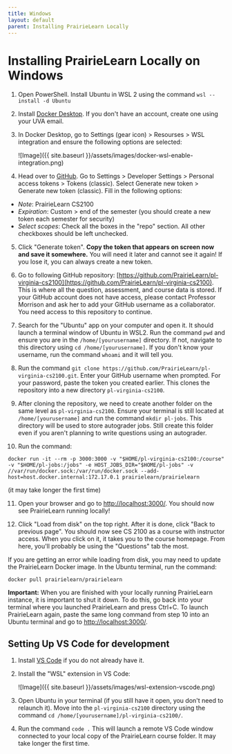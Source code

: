 ```yaml
---
title: Windows
layout: default
parent: Installing PrairieLearn Locally
---
```


# Installing PrairieLearn Locally on Windows

1. Open PowerShell. Install Ubuntu in WSL 2 using the command `wsl --install -d Ubuntu`

2. Install [Docker Desktop](https://www.docker.com/products/docker-desktop/). If you don't have an account, create one using your UVA email.

3. In Docker Desktop, go to Settings (gear icon) > Resourses > WSL integration and ensure the following options are selected:

    ![Image]({{ site.baseurl }}/assets/images/docker-wsl-enable-integration.png)

4. Head over to [GitHub](https://github.com/). Go to Settings > Developer Settings > Personal access tokens > Tokens (classic). Select Generate new token > Generate new token (classic). Fill in the following options:
- *Note*: PrairieLearn CS2100
- *Expiration*: Custom > end of the semester (you should create a new token each semester for security)
- *Select scopes*: Check all the boxes in the "repo" section. All other checkboxes should be left unchecked.

5. Click "Generate token". **Copy the token that appears on screen now and save it somewhere.** You will need it later and cannot see it again! If you lose it, you can always create a new token.

6. Go to following GitHub repository: [https://github.com/PrairieLearn/pl-virginia-cs2100](https://github.com/PrairieLearn/pl-virginia-cs2100). This is where all the question, assessment, and course data is stored. If your GitHub account does not have access, please contact Professor Morrison and ask her to add your GitHub username as a collaborator. You need access to this repository to continue.

7. Search for the "Ubuntu" app on your computer and open it. It should launch a terminal window of Ubuntu in WSL2. Run the command `pwd` and ensure you are in the `/home/[yourusername]` directory. If not, navigate to this directory using `cd /home/[yourusername]`. If you don't know your username, run the command `whoami` and it will tell you.

8. Run the command `git clone https://github.com/PrairieLearn/pl-virginia-cs2100.git`. Enter your GitHub username when prompted. For your password, paste the token you created earlier. This clones the repository into a new directory `pl-virginia-cs2100`.

9. After cloning the repository, we need to create another folder on the same level as `pl-virginia-cs2100`. Ensure your terminal is still located at `/home/[yourusername]` and run the command `mkdir pl-jobs`. This directory will be used to store autograder jobs. Still create this folder even if you aren't planning to write questions using an autograder.

10. Run the command:
```
docker run -it --rm -p 3000:3000 -v "$HOME/pl-virginia-cs2100:/course" -v "$HOME/pl-jobs:/jobs" -e HOST_JOBS_DIR="$HOME/pl-jobs" -v //var/run/docker.sock:/var/run/docker.sock --add-host=host.docker.internal:172.17.0.1 prairielearn/prairielearn
```
(it may take longer the first time)

11. Open your browser and go to [http://localhost:3000/](http://localhost:3000/). You should now see PrairieLearn running locally!

12. Click "Load from disk" on the top right. After it is done, click "Back to previous page". You should now see CS 2100 as a course with instructor access. When you click on it, it takes you to the course homepage. From here, you'll probably be using the "Questions" tab the most.

If you are getting an error while loading from disk, you may need to update the PrairieLearn Docker image. In the Ubuntu terminal, run the command:
```
docker pull prairielearn/prairielearn
```

**Important:** When you are finished with your locally running PrairieLearn instance, it is important to shut it down. To do this, go back into your terminal where you launched PrairieLearn and press Ctrl+C. To launch PrairieLearn again, paste the same long command from step 10 into an Ubuntu terminal and go to [http://localhost:3000/](http://localhost:3000/).

## Setting Up VS Code for development

1. Install [VS Code](https://code.visualstudio.com/Download) if you do not already have it.

2. Install the "WSL" extension in VS Code:

    ![Image]({{ site.baseurl }}/assets/images/wsl-extension-vscode.png)

3. Open Ubuntu in your terminal (if you still have it open, you don't need to relaunch it). Move into the `pl-virginia-cs2100` directory using the command `cd /home/[yourusername]/pl-virginia-cs2100/`.

4. Run the command `code .` This will launch a remote VS Code window connected to your local copy of the PrairieLearn course folder. It may take longer the first time.